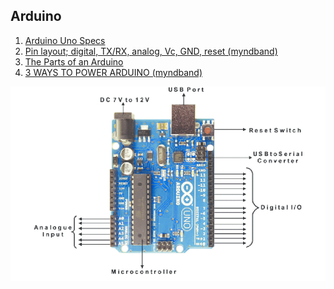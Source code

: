 ## Arduino 

1. [Arduino Uno Specs](https://store.arduino.cc/products/arduino-uno-rev3?selectedStore=eu)
1. [Pin layout; digital, TX/RX, analog, Vc, GND, reset (myndband)](https://www.youtube.com/watch?v=09zfRaLEasY)
1. [The Parts of an Arduino](https://learn.adafruit.com/ladyadas-learn-arduino-lesson-number-0/take-a-tour#the-parts-of-an-arduino-1850093-4)
1. [3 WAYS TO POWER ARDUINO (myndband)](https://www.programmingelectronics.com/power-arduino/)

![Arduino Hardware](https://github.com/VESM2VT/Efni/blob/main/Myndir/Arduino-Uno-basic-connectivity-layout.png)

<!--
Búa til töflu Arduino Uno Technical Specifications
- straumur, vin etc
https://components101.com/microcontrollers/arduino-uno

- Don't connect anything to Digital 0 or 1 unless you are super sure because it will affect your Arduino's ability to communicate!
- ekki nota 5V til að knýja Arduino
- varlega með vin
- the max current you can pull continously is approximately. 1.5 Watt / (Input Voltage - 1 V - 5 V) = in Amps. So for 9V, the max for continuous current is 1.5/(9-1-5) = 0.5 Amps

<!-- 
1. [Hvað er Arduino? (myndband)](https://www.youtube.com/watch?v=CSx6k-zXlLE&list=PLYutciIGBqC2FdMRLZIbPJ-pr7_0KByDN&index=2)
-->
